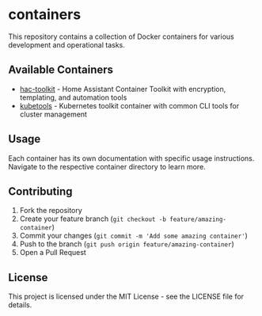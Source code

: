 # containers

This repository contains a collection of Docker containers for various development and operational tasks.

## Available Containers

- [hac-toolkit](./hac-toolkit/README.md) - Home Assistant Container Toolkit with encryption, templating, and automation tools
- [kubetools](./kubetools/README.md) - Kubernetes toolkit container with common CLI tools for cluster management

## Usage

Each container has its own documentation with specific usage instructions. Navigate to the respective container directory to learn more.

## Contributing

1. Fork the repository
2. Create your feature branch (`git checkout -b feature/amazing-container`)
3. Commit your changes (`git commit -m 'Add some amazing container'`)
4. Push to the branch (`git push origin feature/amazing-container`)
5. Open a Pull Request

## License

This project is licensed under the MIT License - see the LICENSE file for details.
